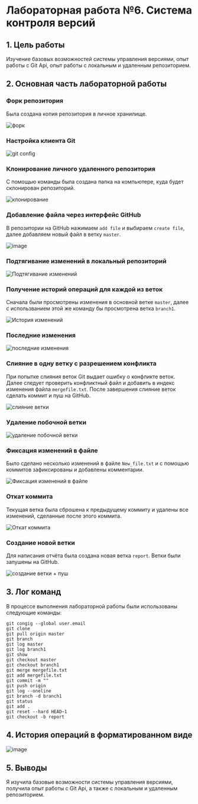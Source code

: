# Лабораторная работа №6. Система контроля версий
## 1. Цель работы
Изучение базовых возможностей системы управления версиями, опыт работы с Git Api, опыт работы с локальным и удаленным репозиторием.

## 2. Основная часть лабораторной работы
### Форк репозитория
Была создана копия репозитория в личное хранилище.

![форк](https://github.com/user-attachments/assets/cfcf36a5-5233-47d0-acab-12c261fbee53)

### Настройка клиента Git
![git config](https://github.com/user-attachments/assets/56bf1784-0ca4-4245-98af-4f0051e05731)

### Клонирование личного удаленного репозитория
С помощью команды была создана папка на компьютере, куда будет склонирован репозиторий.

![клонирование](https://github.com/user-attachments/assets/50aa4d0f-65dd-44b5-a90c-595dadf2a3b7)

### Добавление файла через интерфейс GitHub
В репозитории на GitHub нажимаем `add file` и выбираем `create file`, далее добавляем новый файл в ветку `master`.

![image](https://github.com/user-attachments/assets/af5ecce3-55db-4e00-b8c0-ef83f51d7b95)

### Подтягивание изменений в локальный репозиторий
![Подтягивание изменений](https://github.com/user-attachments/assets/82a5ed66-f507-4d3e-b635-10b463b70495)

### Получение историй операций для каждой из веток
Сначала были просмотрены изменения в основной ветке `master`, далее с использванием этой же команду бы просмотрена ветка `branch1`.

![История изменений](https://github.com/user-attachments/assets/e207a4b3-47ad-47c4-aee2-8996bda98aa4)

### Последние изменения
![последние изменения](https://github.com/user-attachments/assets/5d1fe577-922b-4031-81e7-f9d0ccbaff48)

### Слияние в одну ветку с разрешением конфликта
При попытке слияния веток Git выдает ошибку о конфликте веток. Далее следует проверить конфликтный файл и добавить в индекс изменения файла `mergefile.txt`.
После завершения слияние веток сделать коммит и пуш на GitHub.

![слияние ветки](https://github.com/user-attachments/assets/a0de7421-508e-4f5b-9a25-70a3c9518f8e)

###  Удаление побочной ветки
![удаление побочной ветки](https://github.com/user-attachments/assets/ee8a67f1-b3d0-4cb2-9fef-ca3cff4a4153)

### Фиксация изменений в файле
Было сделано несколько изменений в файле `New_file.txt` и с помощью коммитов зафиксированы и добавлены комментарии. 

![Фиксация изменений в файле](https://github.com/user-attachments/assets/07d76012-96cb-40bf-9df1-f54a413cccd0)

### Откат коммита
Текущая ветка была сброшена к предыдущему коммиту и удалены все изменений, сделанные после этого коммита.

![Откат коммита](https://github.com/user-attachments/assets/76723ba9-5c25-49f9-a90a-204e036b4012)

###  Создание новой ветки
Для написания отчёта была создана новая ветка `report`. Ветки были запушены на GitHub.

![создание ветки + пуш](https://github.com/user-attachments/assets/07bfa5cb-5f6e-41ef-9c4a-f28c38a5f3a4)

## 3. Лог команд 
В процессе выполнения лабораторной работы были использованы следующие команды:

```git config --global user.name 
git congig --global user.email
git clone
git pull origin master
git branch
git log master
git log branch1
git show 
git checkout master
git checkout branch1
git merge mergefile.txt
git add mergefile.txt
git commit -m ""
git push origin
git log --oneline
git branch -d branch1
git status
git add .
git reset --hard HEAD~1
git checkout -b report
```
## 4. История операций в форматированном виде
![image](https://github.com/user-attachments/assets/f52f8be6-1c79-47ab-b15a-89a64b98b43a)

## 5. Выводы
Я изучила базовые возможности системы управления версиями, получила опыт работы с Git Api, а также с локальным и удаленным репозиторием.


